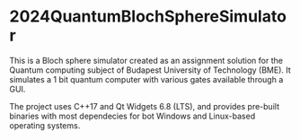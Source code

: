 # 2024QuantumBlochSphereSimulator

This is a Bloch sphere simulator created as an assignment solution for the Quantum computing subject of Budapest University of Technology (BME). It simulates a 1 bit quantum computer with various gates available through a GUI.

The project uses C++17 and Qt Widgets 6.8 (LTS), and provides pre-built binaries with most dependecies for bot Windows and Linux-based operating systems. 
